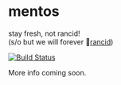 # mentos
stay fresh, not rancid!  
(s/o but we will forever :blue_heart:[rancid](http://www.shrubbery.net/rancid/))

[![Build Status](https://travis-ci.org/Shella/mentos.svg?branch=master)](https://travis-ci.org/Shella/mentos)

More info coming soon.